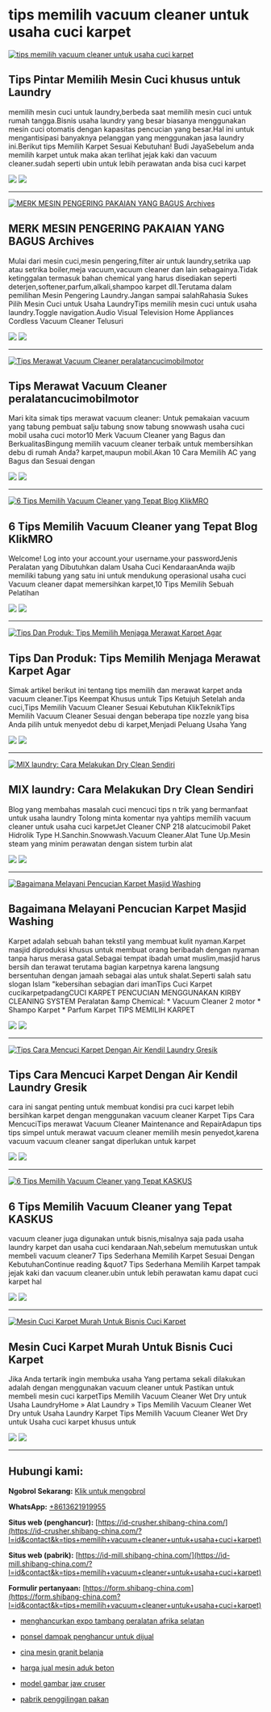 # tips memilih vacuum cleaner untuk usaha cuci karpet

<a href="https://swt.shibang-china.com/?l=id&img&k=tips+memilih+vacuum+cleaner+untuk+usaha+cuci+karpet" target="_blank">![tips memilih vacuum cleaner untuk usaha cuci karpet](http://static.shibang-china.com/all-800x300/195.jpg)</a>

## Tips Pintar Memilih Mesin Cuci khusus untuk Laundry
memilih mesin cuci untuk laundry,berbeda saat memilih mesin cuci untuk rumah tangga.Bisnis usaha laundry yang besar biasanya menggunakan mesin cuci otomatis dengan kapasitas pencucian yang besar.Hal ini untuk mengantisipasi banyaknya pelanggan yang menggunakan jasa laundry ini.Berikut tips Memilih Karpet Sesuai Kebutuhan! Budi JayaSebelum anda memilih karpet untuk maka akan terlihat jejak kaki dan vacuum cleaner.sudah seperti ubin untuk lebih perawatan anda bisa cuci karpet


<a href="https://whatsapp.shibangsoft.com/WhatsApp.php" target="_blank" title="WhatsApp">![](http://static.shibang-china.com/icon/whatsapp.png)</a> <a href="https://swt.shibang-china.com/?l=id&icon&k=tips+memilih+vacuum+cleaner+untuk+usaha+cuci+karpet" target="_blank">![](http://static.shibang-china.com/icon/chat-id.png)</a>

---

<a href="https://swt.shibang-china.com/?l=id&img&k=tips+memilih+vacuum+cleaner+untuk+usaha+cuci+karpet" target="_blank">![MERK MESIN PENGERING PAKAIAN YANG BAGUS Archives](http://static.shibang-china.com/all-800x300/991.jpg)</a>

## MERK MESIN PENGERING PAKAIAN YANG BAGUS Archives
Mulai dari mesin cuci,mesin pengering,filter air untuk laundry,setrika uap atau setrika boiler,meja vacuum,vacuum cleaner dan lain sebagainya.Tidak ketinggalan termasuk bahan chemical yang harus disediakan seperti deterjen,softener,parfum,alkali,shampoo karpet dll.Terutama dalam pemilihan Mesin Pengering Laundry.Jangan sampai salahRahasia Sukes Pilih Mesin Cuci untuk Usaha LaundryTips memilih mesin cuci untuk usaha laundry.Toggle navigation.Audio Visual Television Home Appliances Cordless Vacuum Cleaner Telusuri


<a href="https://whatsapp.shibangsoft.com/WhatsApp.php" target="_blank" title="WhatsApp">![](http://static.shibang-china.com/icon/whatsapp.png)</a> <a href="https://swt.shibang-china.com/?l=id&icon&k=tips+memilih+vacuum+cleaner+untuk+usaha+cuci+karpet" target="_blank">![](http://static.shibang-china.com/icon/chat-id.png)</a>

---

<a href="https://swt.shibang-china.com/?l=id&img&k=tips+memilih+vacuum+cleaner+untuk+usaha+cuci+karpet" target="_blank">![Tips Merawat Vacuum Cleaner peralatancucimobilmotor](http://static.shibang-china.com/all-800x300/1177.jpg)</a>

## Tips Merawat Vacuum Cleaner peralatancucimobilmotor
Mari kita simak tips merawat vacuum cleaner: Untuk pemakaian vacuum yang tabung pembuat salju tabung snow tabung snowwash usaha cuci mobil usaha cuci motor10 Merk Vacuum Cleaner yang Bagus dan BerkualitasBingung memilih vacuum cleaner terbaik untuk membersihkan debu di rumah Anda? karpet,maupun mobil.Akan 10 Cara Memilih AC yang Bagus dan Sesuai dengan


<a href="https://whatsapp.shibangsoft.com/WhatsApp.php" target="_blank" title="WhatsApp">![](http://static.shibang-china.com/icon/whatsapp.png)</a> <a href="https://swt.shibang-china.com/?l=id&icon&k=tips+memilih+vacuum+cleaner+untuk+usaha+cuci+karpet" target="_blank">![](http://static.shibang-china.com/icon/chat-id.png)</a>

---

<a href="https://swt.shibang-china.com/?l=id&img&k=tips+memilih+vacuum+cleaner+untuk+usaha+cuci+karpet" target="_blank">![6 Tips Memilih Vacuum Cleaner yang Tepat Blog KlikMRO](http://static.shibang-china.com/all-800x300/930.jpg)</a>

## 6 Tips Memilih Vacuum Cleaner yang Tepat Blog KlikMRO
Welcome! Log into your account.your username.your passwordJenis Peralatan yang Dibutuhkan dalam Usaha Cuci KendaraanAnda wajib memiliki tabung yang satu ini untuk mendukung operasional usaha cuci Vacuum cleaner dapat memersihkan karpet,10 Tips Memilih Sebuah Pelatihan


<a href="https://whatsapp.shibangsoft.com/WhatsApp.php" target="_blank" title="WhatsApp">![](http://static.shibang-china.com/icon/whatsapp.png)</a> <a href="https://swt.shibang-china.com/?l=id&icon&k=tips+memilih+vacuum+cleaner+untuk+usaha+cuci+karpet" target="_blank">![](http://static.shibang-china.com/icon/chat-id.png)</a>

---

<a href="https://swt.shibang-china.com/?l=id&img&k=tips+memilih+vacuum+cleaner+untuk+usaha+cuci+karpet" target="_blank">![Tips Dan Produk: Tips Memilih Menjaga Merawat Karpet Agar](http://static.shibang-china.com/all-800x300/1011.jpg)</a>

## Tips Dan Produk: Tips Memilih Menjaga Merawat Karpet Agar
Simak artikel berikut ini tentang tips memilih dan merawat karpet anda vacuum cleaner.Tips Keempat Khusus untuk Tips Ketujuh Setelah anda cuci,Tips Memilih Vacuum Cleaner Sesuai Kebutuhan KlikTeknikTips Memilih Vacuum Cleaner Sesuai dengan beberapa tipe nozzle yang bisa Anda pilih untuk menyedot debu di karpet,Menjadi Peluang Usaha Yang


<a href="https://whatsapp.shibangsoft.com/WhatsApp.php" target="_blank" title="WhatsApp">![](http://static.shibang-china.com/icon/whatsapp.png)</a> <a href="https://swt.shibang-china.com/?l=id&icon&k=tips+memilih+vacuum+cleaner+untuk+usaha+cuci+karpet" target="_blank">![](http://static.shibang-china.com/icon/chat-id.png)</a>

---

<a href="https://swt.shibang-china.com/?l=id&img&k=tips+memilih+vacuum+cleaner+untuk+usaha+cuci+karpet" target="_blank">![MIX laundry: Cara Melakukan Dry Clean Sendiri](http://static.shibang-china.com/all-800x300/776.jpg)</a>

## MIX laundry: Cara Melakukan Dry Clean Sendiri
Blog yang membahas masalah cuci mencuci tips n trik yang bermanfaat untuk usaha laundry Tolong minta komentar nya yahtips memilih vacuum cleaner untuk usaha cuci karpetJet Cleaner CNP 218 alatcucimobil Paket Hidrolik Type H.Sanchin.Snowwash.Vacuum Cleaner.Alat Tune Up.Mesin steam yang minim perawatan dengan sistem turbin alat


<a href="https://whatsapp.shibangsoft.com/WhatsApp.php" target="_blank" title="WhatsApp">![](http://static.shibang-china.com/icon/whatsapp.png)</a> <a href="https://swt.shibang-china.com/?l=id&icon&k=tips+memilih+vacuum+cleaner+untuk+usaha+cuci+karpet" target="_blank">![](http://static.shibang-china.com/icon/chat-id.png)</a>

---

<a href="https://swt.shibang-china.com/?l=id&img&k=tips+memilih+vacuum+cleaner+untuk+usaha+cuci+karpet" target="_blank">![Bagaimana Melayani Pencucian Karpet Masjid Washing](http://static.shibang-china.com/all-800x300/1523.jpg)</a>

## Bagaimana Melayani Pencucian Karpet Masjid Washing
Karpet adalah sebuah bahan tekstil yang membuat kulit nyaman.Karpet masjid diproduksi khusus untuk membuat orang beribadah dengan nyaman tanpa harus merasa gatal.Sebagai tempat ibadah umat muslim,masjid harus bersih dan terawat terutama bagian karpetnya karena langsung bersentuhan dengan jamaah sebagai alas untuk shalat.Seperti salah satu slogan Islam "kebersihan sebagian dari imanTips Cuci Karpet cucikarpetpadangCUCI KARPET PENCUCIAN MENGGUNAKAN KIRBY CLEANING SYSTEM Peralatan &amp Chemical: * Vacuum Cleaner 2 motor * Shampo Karpet * Parfum Karpet TIPS MEMILIH KARPET


<a href="https://whatsapp.shibangsoft.com/WhatsApp.php" target="_blank" title="WhatsApp">![](http://static.shibang-china.com/icon/whatsapp.png)</a> <a href="https://swt.shibang-china.com/?l=id&icon&k=tips+memilih+vacuum+cleaner+untuk+usaha+cuci+karpet" target="_blank">![](http://static.shibang-china.com/icon/chat-id.png)</a>

---

<a href="https://swt.shibang-china.com/?l=id&img&k=tips+memilih+vacuum+cleaner+untuk+usaha+cuci+karpet" target="_blank">![Tips Cara Mencuci Karpet Dengan Air Kendil Laundry Gresik](http://static.shibang-china.com/all-800x300/1053.jpg)</a>

## Tips Cara Mencuci Karpet Dengan Air Kendil Laundry Gresik
cara ini sangat penting untuk membuat kondisi pra cuci karpet lebih bersihkan karpet dengan menggunakan vacuum cleaner Karpet Tips Cara MencuciTips merawat Vacuum Cleaner Maintenance and RepairAdapun tips tips simpel untuk merawat vacuum cleaner memilih mesin penyedot,karena vacuum vacuum cleaner sangat diperlukan untuk karpet


<a href="https://whatsapp.shibangsoft.com/WhatsApp.php" target="_blank" title="WhatsApp">![](http://static.shibang-china.com/icon/whatsapp.png)</a> <a href="https://swt.shibang-china.com/?l=id&icon&k=tips+memilih+vacuum+cleaner+untuk+usaha+cuci+karpet" target="_blank">![](http://static.shibang-china.com/icon/chat-id.png)</a>

---

<a href="https://swt.shibang-china.com/?l=id&img&k=tips+memilih+vacuum+cleaner+untuk+usaha+cuci+karpet" target="_blank">![6 Tips Memilih Vacuum Cleaner yang Tepat KASKUS](http://static.shibang-china.com/all-800x300/692.jpg)</a>

## 6 Tips Memilih Vacuum Cleaner yang Tepat KASKUS
vacuum cleaner juga digunakan untuk bisnis,misalnya saja pada usaha laundry karpet dan usaha cuci kendaraan.Nah,sebelum memutuskan untuk membeli vacuum cleaner7 Tips Sederhana Memilih Karpet Sesuai Dengan KebutuhanContinue reading &quot7 Tips Sederhana Memilih Karpet tampak jejak kaki dan vacuum cleaner.ubin untuk lebih perawatan kamu dapat cuci karpet hal


<a href="https://whatsapp.shibangsoft.com/WhatsApp.php" target="_blank" title="WhatsApp">![](http://static.shibang-china.com/icon/whatsapp.png)</a> <a href="https://swt.shibang-china.com/?l=id&icon&k=tips+memilih+vacuum+cleaner+untuk+usaha+cuci+karpet" target="_blank">![](http://static.shibang-china.com/icon/chat-id.png)</a>

---

<a href="https://swt.shibang-china.com/?l=id&img&k=tips+memilih+vacuum+cleaner+untuk+usaha+cuci+karpet" target="_blank">![Mesin Cuci Karpet Murah Untuk Bisnis Cuci Karpet](http://static.shibang-china.com/all-800x300/1311.jpg)</a>

## Mesin Cuci Karpet Murah Untuk Bisnis Cuci Karpet
Jika Anda tertarik ingin membuka usaha Yang pertama sekali dilakukan adalah dengan menggunakan vacuum cleaner untuk Pastikan untuk membeli mesin cuci karpetTips Memilih Vacuum Cleaner Wet Dry untuk Usaha LaundryHome » Alat Laundry » Tips Memilih Vacuum Cleaner Wet Dry untuk Usaha Laundry Karpet Tips Memilih Vacuum Cleaner Wet Dry untuk Usaha cuci karpet khusus untuk


<a href="https://whatsapp.shibangsoft.com/WhatsApp.php" target="_blank" title="WhatsApp">![](http://static.shibang-china.com/icon/whatsapp.png)</a> <a href="https://swt.shibang-china.com/?l=id&icon&k=tips+memilih+vacuum+cleaner+untuk+usaha+cuci+karpet" target="_blank">![](http://static.shibang-china.com/icon/chat-id.png)</a>

---
## Hubungi kami:

**Ngobrol Sekarang:** [Klik untuk mengobrol](https://swt.shibang-china.com?l=id&contact&k=tips+memilih+vacuum+cleaner+untuk+usaha+cuci+karpet)

**WhatsApp:**  [+8613621919955](https://whatsapp.shibangsoft.com/WhatsApp.php)

**Situs web (penghancur):** [https://id-crusher.shibang-china.com/](https://id-crusher.shibang-china.com/?l=id&contact&k=tips+memilih+vacuum+cleaner+untuk+usaha+cuci+karpet)

**Situs web (pabrik):** [https://id-mill.shibang-china.com/](https://id-mill.shibang-china.com/?l=id&contact&k=tips+memilih+vacuum+cleaner+untuk+usaha+cuci+karpet)

**Formulir pertanyaan:** [https://form.shibang-china.com](https://form.shibang-china.com?l=id&contact&k=tips+memilih+vacuum+cleaner+untuk+usaha+cuci+karpet)

* [menghancurkan expo tambang peralatan afrika selatan](../27/menghancurkan%20expo%20tambang%20peralatan%20afrika%20selatan.md)

* [ponsel dampak penghancur untuk dijual](../25/ponsel%20dampak%20penghancur%20untuk%20dijual.md)

* [cina mesin granit belanja](../22/cina%20mesin%20granit%20belanja.md)

* [harga jual mesin aduk beton](../28/harga%20jual%20mesin%20aduk%20beton.md)

* [model gambar jaw cruser](../26/model%20gambar%20jaw%20cruser.md)

* [pabrik penggilingan pakan](../20/pabrik%20penggilingan%20pakan.md)